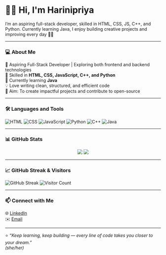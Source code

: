 # 👩‍💻 Hi, I'm Harinipriya

I’m an aspiring full-stack developer, skilled in HTML, CSS, JS, C++, and Python. Currently learning Java, I enjoy building creative projects and improving every day 🌱✨

---

### 💻 About Me
🌱 Aspiring Full-Stack Developer | Exploring both frontend and backend technologies  
🧠 Skilled in **HTML, CSS, JavaScript, C++, and Python**  
📘 Currently learning **Java**  
💡 Love writing clean, structured, and efficient code  
🎯 Aim: To create impactful projects and contribute to open-source

---

### 🛠️ Languages and Tools
![HTML](https://img.shields.io/badge/HTML5-E34F26?style=for-the-badge&logo=html5&logoColor=white)
![CSS](https://img.shields.io/badge/CSS3-1572B6?style=for-the-badge&logo=css3&logoColor=white)
![JavaScript](https://img.shields.io/badge/JavaScript-F7DF1E?style=for-the-badge&logo=javascript&logoColor=black)
![Python](https://img.shields.io/badge/Python-3776AB?style=for-the-badge&logo=python&logoColor=white)
![C++](https://img.shields.io/badge/C++-00599C?style=for-the-badge&logo=c%2B%2B&logoColor=white)
![Java](https://img.shields.io/badge/Java-007396?style=for-the-badge&logo=java&logoColor=white)

---

### 📊 GitHub Stats

<p align="center">
  <img src="https://github-readme-stats.vercel.app/api?username=Harinipriya1808&show_icons=true&theme=tokyonight" />
  <img src="https://github-readme-stats.vercel.app/api/top-langs/?username=Harinipriya1808&layout=compact&theme=tokyonight" />
</p>

---

### 📈 GitHub Streak & Visitors
![GitHub Streak](https://github-readme-streak-stats.herokuapp.com/?user=Harinipriya1808&theme=tokyonight)
![Visitor Count](https://komarev.com/ghpvc/?username=Harinipriya1808&color=blue)

---

### 📫 Connect with Me
🌐 [LinkedIn](https://linkedin.com/in/your-linkedin)  
✉️ [Email](mailto:youremail@gmail.com)

---

⭐ *“Keep learning, keep building — every line of code takes you closer to your dream.”*  
*(she/her)*
